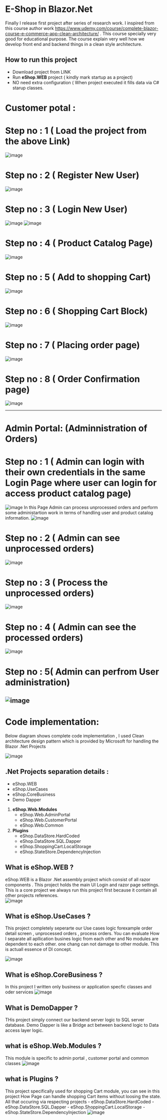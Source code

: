 # E-Shop in Blazor.Net 

Finally I release first project after series of research work. I inspired from this course author work https://www.udemy.com/course/complete-blazor-course-e-commerce-app-clean-architecture/ . This course specially very good for educational purpose. The course explain very well how we develop front end and backend things in a clean style architecture.

## How to run this project 
 - Download project from LINK
 -  Run **eShop.WEB** project ( kindly mark startup as a project)
 -   NO need extra configuration ( When project executed it fills data via C# starup classes.

# Customer potal :  

# Step no : 1 ( Load the project from the above Link)
![image](https://user-images.githubusercontent.com/11761314/150029206-6e798c76-9ff0-4c18-bb78-9519cc9340c1.png)
# Step no : 2 ( Register New User)
![image](https://user-images.githubusercontent.com/11761314/150029961-bdbffa9f-d02d-460a-8023-a0332bbee96f.png)
# Step no : 3 ( Login New User)
![image](https://user-images.githubusercontent.com/11761314/150127143-617f1f6f-335b-4a31-9552-5d491ac75711.png)
![image](https://user-images.githubusercontent.com/11761314/150128188-9c5ed980-2a80-4192-a8d5-daf39bfbe8dc.png)
# Step no : 4 ( Product Catalog Page)
![image](https://user-images.githubusercontent.com/11761314/150128316-04439648-4449-4302-9fb8-28f79f0d5339.png)
# Step no : 5 ( Add to shopping Cart)
![image](https://user-images.githubusercontent.com/11761314/150129154-74bb7b5e-0d3e-4f50-8779-92e3df10fdff.png)
# Step no : 6 ( Shopping Cart Block)
![image](https://user-images.githubusercontent.com/11761314/150129599-95468333-9c71-488a-ac00-f2b461651d66.png)
# Step no : 7 ( Placing order page)
![image](https://user-images.githubusercontent.com/11761314/150129845-805b452a-b073-445c-958f-503d43ea2a7a.png)
# Step no : 8 ( Order Confirmation page)
![image](https://user-images.githubusercontent.com/11761314/150129900-77534db7-ed95-4491-be1e-47f1db7da6e1.png)

------------------------------------------------------------------------------------------------------------------------
# Admin Portal: (Adminnistration of Orders)

# Step no : 1 ( Admin can login with their own credentials in the same Login Page where user can login for access product catalog page)
![image](https://user-images.githubusercontent.com/11761314/150131621-df16b587-93b6-43c7-b569-5cda66d043b0.png)
In this Page Admin can process unprocessed orders and perform some administartion work in terms of handling user and product catalog information.
![image](https://user-images.githubusercontent.com/11761314/150132238-69b0c3c3-517c-46ec-a6c4-a92e996b05a0.png)
# Step no : 2 ( Admin can see unprocessed orders)
![image](https://user-images.githubusercontent.com/11761314/150132547-ca9a5c54-1d68-478d-9721-eb61f389659f.png)
# Step no : 3 ( Process the unprocessed orders)
![image](https://user-images.githubusercontent.com/11761314/150132673-a5efe437-a246-4535-8f17-cd35282076e2.png)
# Step no : 4 ( Admin can see the processed orders)
![image](https://user-images.githubusercontent.com/11761314/150132761-0a6e35d1-4216-4040-ad26-d0e1c1abdfee.png)
# Step no : 5( Admin can perfrom User administration)
![image](https://user-images.githubusercontent.com/11761314/150132975-538d9ffc-62f0-4e1d-b0f5-7b1b5c9ad909.png)
--------------------------------------------------------------------------------------------------------------------------------

# Code implementation:
Below diagram shows complete code implementation , I used Clean architecture design pattern which is provided by Microsoft for handling the Blazor .Net Projects 

![image](https://user-images.githubusercontent.com/11761314/150133249-8d9679ba-ad26-470f-a2b6-6c75754bb36c.png)

## .Net Projects separation details : 
 - eShop.WEB
 - eShop.UseCases
 - eShop.CoreBusiness
 - Demo Dapper
 1. **eShop.Web.Modules**
    - eShop.Web.AdminPortal
    - eShop.Web.CustomerPortal
    - eShop.Web.Common
 2. **Plugins**
    - eShop.DataStore.HardCoded
    - eShop.DataStore.SQL.Dapper
    - eShop.ShoppingCart.LocalStorage
    - eShop.StateStore.DependencyInjection


## What is eShop.WEB ?

 eShop.WEB is a Blazor .Net assembly project which consist of all razor components . This project holds the main UI Login and razor page settings. This is a core project we always run this project first because it contain all other projects references.  
![image](https://user-images.githubusercontent.com/11761314/150142107-2b1ad35f-4194-45f7-a87d-ded590a39be0.png)

## What is eShop.UseCases ?
This project completely seperarte our Use cases logic forexample order detail screen , unprocessed orders , process orders. You can evaluate How I separate all apllication busines logic from each other and No modules are dependent to each other. one chang can not damage to other module. This is actuall essence of DI concept. 

![image](https://user-images.githubusercontent.com/11761314/150142552-274c0198-e14e-430c-b3a4-520f3882bf19.png)

## What is eShop.CoreBusiness ?
In this project I written only business or application specfic classes and oder services 
![image](https://user-images.githubusercontent.com/11761314/150143196-c95c8950-755c-40bc-993c-da912a6d9155.png)

 ## What is DemoDapper ?
 THis project simply connect our backend server logic to SQL server database. Demo Dapper is like a Bridge act  between backend logic to Data access layer logic.

## what is eShop.Web.Modules ?
This module is specific to admin portal , customer portal and common classes 
![image](https://user-images.githubusercontent.com/11761314/150144138-f332c1b0-b61b-4db3-b99f-48123c03e65c.png)

## what is Plugins ?
This project specifically used for shopping Cart module, you can see in this project How Page can handle shopping Cart items without loosing the state. All that occuring via respecting projects 
    - eShop.DataStore.HardCoded
    - eShop.DataStore.SQL.Dapper
    - eShop.ShoppingCart.LocalStorage
    - eShop.StateStore.DependencyInjection
![image](https://user-images.githubusercontent.com/11761314/150144485-4e4b3385-25d2-442c-ab1e-db8c74ffe3e8.png)





